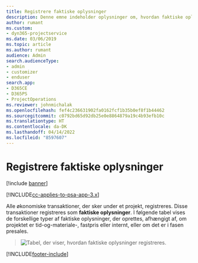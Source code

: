 ```yaml
---
title: Registrere faktiske oplysninger
description: Denne emne indeholder oplysninger om, hvordan faktiske oplysninger registreres.
author: rumant
ms.custom:
- dyn365-projectservice
ms.date: 03/06/2019
ms.topic: article
ms.author: rumant
audience: Admin
search.audienceType:
- admin
- customizer
- enduser
search.app:
- D365CE
- D365PS
- ProjectOperations
ms.reviewer: johnmichalak
ms.openlocfilehash: fef4c236631902fa0162fcf1b35b0ef8f1b44462
ms.sourcegitcommit: c0792bd65d92db25e0e8864879a19c4b93efb10c
ms.translationtype: HT
ms.contentlocale: da-DK
ms.lasthandoff: 04/14/2022
ms.locfileid: "8597607"
---
```

# <a name="recording-actuals"></a>Registrere faktiske oplysninger 

[!include [banner](../includes/psa-now-project-operations.md)]

[!INCLUDE[cc-applies-to-psa-app-3.x](../includes/cc-applies-to-psa-app-3x.md)]

Alle økonomiske transaktioner, der sker under et projekt, registreres. Disse transaktioner registreres som **faktiske oplysninger**. I følgende tabel vises de forskellige typer af faktiske oplysninger, der oprettes, afhængigt af, om projektet er tid-og-materiale-, fastpris eller internt, eller om det er i fasen presales.

> ![Tabel, der viser, hvordan faktiske oplysninger registreres.](media/advanced-table2.png)


[!INCLUDE[footer-include](../includes/footer-banner.md)]
